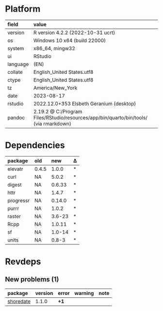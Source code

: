 # Platform

|field    |value                                                                                 |
|:--------|:-------------------------------------------------------------------------------------|
|version  |R version 4.2.2 (2022-10-31 ucrt)                                                     |
|os       |Windows 10 x64 (build 22000)                                                          |
|system   |x86_64, mingw32                                                                       |
|ui       |RStudio                                                                               |
|language |(EN)                                                                                  |
|collate  |English_United States.utf8                                                            |
|ctype    |English_United States.utf8                                                            |
|tz       |America/New_York                                                                      |
|date     |2023-08-17                                                                            |
|rstudio  |2022.12.0+353 Elsbeth Geranium (desktop)                                              |
|pandoc   |2.19.2 @ C:/Program Files/RStudio/resources/app/bin/quarto/bin/tools/ (via rmarkdown) |

# Dependencies

|package   |old   |new    |Δ  |
|:---------|:-----|:------|:--|
|elevatr   |0.4.5 |1.0.0  |*  |
|curl      |NA    |5.0.2  |*  |
|digest    |NA    |0.6.33 |*  |
|httr      |NA    |1.4.7  |*  |
|progressr |NA    |0.14.0 |*  |
|purrr     |NA    |1.0.2  |*  |
|raster    |NA    |3.6-23 |*  |
|Rcpp      |NA    |1.0.11 |*  |
|sf        |NA    |1.0-14 |*  |
|units     |NA    |0.8-3  |*  |

# Revdeps

## New problems (1)

|package   |version |error  |warning |note |
|:---------|:-------|:------|:-------|:----|
|[shoredate](problems.md#shoredate)|1.1.0   |__+1__ |        |     |

